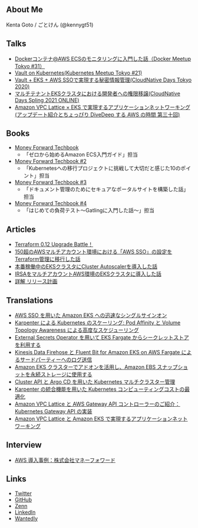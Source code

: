 ## About Me

Kenta Goto / ごとけん (@kennygt51)

## Talks

- [Dockerコンテナ@AWS ECSのモニタリングに入門した話（Docker Meetup Tokyo #31）](https://speakerdeck.com/kennygt51/dockerkontena-at-aws-ecsfalsemonitaringuniru-men-sitahua)
- [Vault on Kubernetes(Kubernetes Meetup Tokyo #21)](https://speakerdeck.com/kennygt51/vault-on-kubernetes)
- [Vault + EKS + AWS SSOで実現する秘密情報管理(CloudNative Days Tokyo 2020)](https://speakerdeck.com/kennygt51/vault-plus-eks-plus-aws-ssoteshi-xian-surumi-mi-qing-bao-guan-li)
- [マルチテナントEKSクラスタにおける開発者への権限移譲(CloudNative Days Spling 2021 ONLINE)](https://speakerdeck.com/kennygt51/marutitenantoekskurasutaniokerukai-fa-zhe-hefalsequan-xian-yi-rang)
- [Amazon VPC Lattice × EKS で実現するアプリケーションネットワーキング(アップデート紹介とちょっぴり DiveDeep する AWS の時間 第三十回)](https://pages.awscloud.com/rs/112-TZM-766/images/20230525_30th_ISV_DiveDeepSeminar_Lattice_EKS.pdf)

## Books

- [Money Forward Techbook](https://techbookfest.org/event/tbf07/circle/5719955576193024)
  - 「ゼロから始めるAmazon ECS入門ガイド」担当
- [Money Forward Techbook #2](https://techbookfest.org/product/5719802073055232?productVariantID=5301769131261952)
  - 「Kubernetesへの移行プロジェクトに挑戦して大切だと感じた10のポイント」担当
- [Money Forward Techbook #3](https://techbookfest.org/product/5886292476821504?productVariantID=6583843886727168)
  - 「ドキュメント管理のためにセキュアなポータルサイトを構築した話」担当
- [Money Forward Techbook #4](https://techbookfest.org/product/6301639646380032)
  - 「はじめての負荷テスト〜Gatlingに入門した話〜」担当

## Articles

- [Terraform 0.12 Upgrade Battle！](https://moneyforward.com/engineers_blog/2019/09/24/terraform-upgrade-battle/)
- [150超のAWSマルチアカウント環境における「AWS SSO」の設定をTerraform管理に移行した話](https://moneyforward.com/engineers_blog/2021/03/25/aws-sso-terraform/)
- [本番稼働中のEKSクラスタにCluster Autoscalerを導入した話](https://moneyforward.com/engineers_blog/2021/11/22/cluster-autoscaler/)
- [IRSAをマルチアカウントAWS環境のEKSクラスタに導入した話](https://moneyforward.com/engineers_blog/2021/12/19/irsa/)
- [詳解 リリース計画](https://moneyforward.com/engineers_blog/2021/12/23/release-plan/)

## Translations

- [AWS SSO を用いた Amazon EKS への迅速なシングルサインオン](https://aws.amazon.com/jp/blogs/news/a-quick-path-to-amazon-eks-single-sign-on-using-aws-sso/)
- [Karpenter による Kubernetes のスケーリング: Pod Affinity と Volume Topology Awareness による高度なスケジューリング](https://aws.amazon.com/jp/blogs/news/scaling-kubernetes-with-karpenter-advanced-scheduling-with-pod-affinity-and-volume-topology-awareness/)
- [External Secrets Operator を用いて EKS Fargate からシークレットストアを利用する](https://aws.amazon.com/jp/blogs/news/leverage-aws-secrets-stores-from-eks-fargate-with-external-secrets-operator/)
- [Kinesis Data Firehose と Fluent Bit for Amazon EKS on AWS Fargate によるサードパーティーへのログ送信](https://aws.amazon.com/jp/blogs/news/shipping-logs-to-third-parties-with-kinesis-data-firehose-and-fluent-bit-for-amazon-eks-on-aws-fargate/)
- [Amazon EKS クラスターでアドオンを活用し、Amazon EBS スナップショットを永続ストレージに使用する](https://aws.amazon.com/jp/blogs/news/using-amazon-ebs-snapshots-for-persistent-storage-with-your-amazon-eks-cluster-by-leveraging-add-ons/)
- [Cluster API と Argo CD を用いた Kubernetes マルチクラスター管理](https://aws.amazon.com/jp/blogs/news/multi-cluster-management-for-kubernetes-with-cluster-api-and-argo-cd/)
- [Karpenter の統合機能を用いた Kubernetes コンピューティングコストの最適化](https://aws.amazon.com/jp/blogs/news/optimizing-your-kubernetes-compute-costs-with-karpenter-consolidation/)
- [Amazon VPC Lattice と AWS Gateway API コントローラーのご紹介：Kubernetes Gateway API の実装](https://aws.amazon.com/jp/blogs/news/introducing-aws-gateway-api-controller-for-amazon-vpc-lattice-an-implementation-of-kubernetes-gateway-api/)
- [Amazon VPC Lattice と Amazon EKS で実現するアプリケーションネットワーキング](https://aws.amazon.com/jp/blogs/news/application-networking-with-amazon-vpc-lattice-and-amazon-eks/)

## Interview

- [AWS 導入事例：株式会社マネーフォワード](https://aws.amazon.com/jp/solutions/case-studies/moneyforward/)

## Links

- [Twitter](https://twitter.com/kennygt51)
- [GitHub](https://github.com/kennygt51)
- [Zenn](https://zenn.dev/kennygt51)
- [LinkedIn](https://www.linkedin.com/in/kenta-goto-14a22b206/)
- [Wantedly](https://www.wantedly.com/users/36627404)

